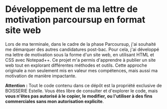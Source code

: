# Développement de ma lettre de motivation parcoursup en format site web
Lors de ma terminale, dans le cadre de la phase Parcoursup, j'ai souhaité me démarquer des autres candidatures post-bac. Pour cela, j'ai développé ma lettre de motivation sous la forme d'un site web, en utilisant HTML et CSS avec Notepad++. Ce projet m'a permis d'apprendre à publier un site web tout en explorant différentes méthodes et outils. Cette approche originale a non seulement mis en valeur mes compétences, mais aussi ma motivation de manière impactante.

**Attention :** Tout le code contenu dans ce dépôt est la propriété exclusive de BOISSERIE Estelle. Vous êtes libre de consulter et d'explorer le code, mais **vous n'êtes pas autorisé à le copier, le modifier, ou l'utiliser à des fins commerciales sans mon autorisation explicite**.
